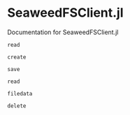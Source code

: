 # SeaweedFSClient.jl

Documentation for SeaweedFSClient.jl

```@docs
read
```
```@docs
create
```
```@docs
save
```
```@docs
read
```
```@docs
filedata
```
```@docs
delete
```
